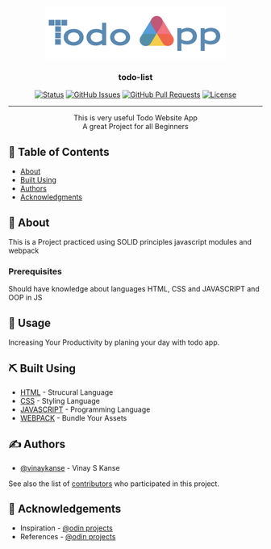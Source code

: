 <p align="center">
  <a href="" rel="noopener">
 <img src="./src/assets/icon.png" alt="Project logo"></a>
</p>

<h3 align="center">todo-list</h3>

<div align="center">

[![Status](https://img.shields.io/badge/status-active-success.svg)](./#)
[![GitHub Issues](https://img.shields.io/github/issues/kylelobo/The-Documentation-Compendium.svg)](https://github.com/VinayKanase/todo-app/issues)
[![GitHub Pull Requests](https://img.shields.io/github/issues-pr/kylelobo/The-Documentation-Compendium.svg)](https://github.com/VinayKanase/todo-app/pulls)
[![License](https://img.shields.io/badge/license-MIT-blue.svg)](/LICENSE)

</div>

---

<p align="center"> This is very useful Todo Website App <br> A great Project for all Beginners
</p>

## 📝 Table of Contents

- [About](#about)
- [Built Using](#built_using)
- [Authors](#authors)
- [Acknowledgments](#acknowledgement)

## 🧐 About <a name = "about"></a>

This is a Project practiced using SOLID principles javascript modules and webpack

### Prerequisites

Should have knowledge about languages HTML, CSS and JAVASCRIPT and OOP in JS

## 🎈 Usage <a name="usage"></a>

Increasing Your Productivity by planing your day with todo app.

## ⛏️ Built Using <a name = "built_using"></a>

- [HTML](https://www.google.com/search?q=HTML) - Strucural Language
- [CSS](https://www.google.com/search?q=CSS) - Styling Language
- [JAVASCRIPT](https://www.google.com/search?q=JAVASCRIPT) - Programming Language
- [WEBPACK](https://webpack.js.org/) - Bundle Your Assets

## ✍️ Authors <a name = "authors"></a>

- [@vinaykanse](https://github.com/VinayKanase) - Vinay S Kanse

See also the list of [contributors](https://github.com/VinayKanase/todo-app/graphs/contributors) who participated in this project.

## 🎉 Acknowledgements <a name = "acknowledgement"></a>

- Inspiration - <a href="https://www.theodinproject.com/">@odin projects</a>
- References - <a href="https://www.theodinproject.com/">@odin projects</a> 
